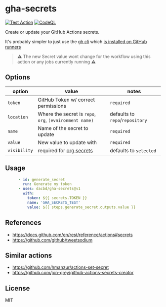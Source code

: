 # gha-secrets
[![Test Action](https://github.com/dacbd/gha-secrets/actions/workflows/test.yml/badge.svg)](https://github.com/dacbd/gha-secrets/actions/workflows/test.yml) [![CodeQL](https://github.com/dacbd/gha-secrets/actions/workflows/codeql-analysis.yml/badge.svg)](https://github.com/dacbd/gha-secrets/actions/workflows/codeql-analysis.yml)

Create or update your GitHub Actions secrets.

It's probably simpler to just use the [gh cli](https://cli.github.com/manual/gh_secret_set) which [is installed on GitHub runners](https://github.com/actions/virtual-environments/blob/main/images/linux/Ubuntu2004-Readme.md#cli-tools)

> :warning: The new Secret value wont change for the workflow using this action or any jobs currently running :warning:

## Options
| option | value | notes |
| ------------ | ------------ | ------------ |
| `token` | GitHub Token w/ correct permissions  | `required`  |
| `location` | Where the secret is `repo`, `org`, `(evnironment name)`  | defaults to `repo`/`repository` |
| `name` | Name of the secret to update | `required` |
| `value` | New value to update with | `required` |
| `visibility` | required for [org secrets](https://docs.github.com/en/rest/reference/actions#create-or-update-an-organization-secret)  | defaults to `selected` |

## Usage
```yml
      - id: generate_secret
        run: Generate my token
      - uses: dacbd/gha-secrets@v1
        with:
          token: ${{ secrets.TOKEN }}
          name: 'GHA_SECRETS_TEST'
          value: ${{ steps.generate_secret.outputs.value }}
```

## References
- https://docs.github.com/en/rest/reference/actions#secrets
- https://github.com/github/tweetsodium

## Similar actions
- https://github.com/hmanzur/actions-set-secret
- https://github.com/jon-grey/github-actions-secrets-creator



## License
MIT
